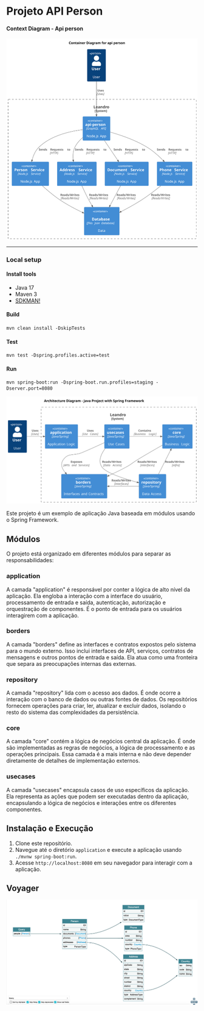 # Projeto API Person
#### Context Diagram - Api person

![context-diagram.svg](docs/diagram/c4-model/images/context.svg)

---
### Local setup
#### Install tools
- Java 17
- Maven 3
- [SDKMAN!](https://sdkman.io/install)
#### Build
```shell
mvn clean install -DskipTests
```
#### Test
```shell
mvn test -Dspring.profiles.active=test
```
#### Run
```shell
mvn spring-boot:run -Dspring-boot.run.profiles=staging -Dserver.port=8080
```

![architecture-diagram.svg](docs/diagram/c4-model/images/java_project_architecture.svg)

Este projeto é um exemplo de aplicação Java baseada em módulos usando o Spring Framework.
## Módulos
O projeto está organizado em diferentes módulos para separar as responsabilidades:
### application
A camada "application" é responsável por conter a lógica de alto nível da aplicação. Ela engloba a interação com a interface do usuário, processamento de entrada e saída, autenticação, autorização e orquestração de componentes. É o ponto de entrada para os usuários interagirem com a aplicação.
### borders
A camada "borders" define as interfaces e contratos expostos pelo sistema para o mundo externo. Isso inclui interfaces de API, serviços, contratos de mensagens e outros pontos de entrada e saída. Ela atua como uma fronteira que separa as preocupações internas das externas.
### repository
A camada "repository" lida com o acesso aos dados. É onde ocorre a interação com o banco de dados ou outras fontes de dados. Os repositórios fornecem operações para criar, ler, atualizar e excluir dados, isolando o resto do sistema das complexidades da persistência.
### core
A camada "core" contém a lógica de negócios central da aplicação. É onde são implementadas as regras de negócios, a lógica de processamento e as operações principais. Essa camada é a mais interna e não deve depender diretamente de detalhes de implementação externos.
### usecases
A camada "usecases" encapsula casos de uso específicos da aplicação. Ela representa as ações que podem ser executadas dentro da aplicação, encapsulando a lógica de negócios e interações entre os diferentes componentes.
## Instalação e Execução
1. Clone este repositório.
2. Navegue até o diretório `application` e execute a aplicação usando `./mvnw spring-boot:run`.
3. Acesse `http://localhost:8080` em seu navegador para interagir com a aplicação.


## Voyager
![architecture-diagram.svg](docs/images/voyager.png)